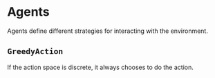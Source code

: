 # Agents

Agents define different strategies for interacting with the environment.

## `GreedyAction`

If the action space is discrete, it always chooses to do the action.

